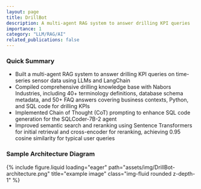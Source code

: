 ```yaml
---
layout: page
title: DrillBot
description: A multi-agent RAG system to answer drilling KPI queries
importance: 1
category: "LLM/RAG/AI"
related_publications: false
---
```


### Quick Summary
- Built a multi-agent RAG system to answer drilling KPI queries on time-series sensor data using LLMs and LangChain
- Compiled comprehensive drilling knowledge base with Nabors Industries, including 40+ terminology definitions, database schema metadata, and 50+ FAQ answers covering business contexts, Python, and SQL code for drilling KPIs
- Implemented Chain of Thought (CoT) prompting to enhance SQL code generation for the SQLCoder-7B-2 agent
- Improved semantic search and reranking using Sentence Transformers for initial retrieval and cross-encoder for reranking, achieving 0.95 cosine similarity for typical user queries

### Sample Architecture Diagram
{% include figure.liquid loading="eager" path="assets/img/DrillBot-architecture.png" title="example image" class="img-fluid rounded z-depth-1" %}